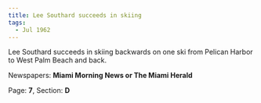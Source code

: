 ```yaml
---  
title: Lee Southard succeeds in skiing  
tags:  
  - Jul 1962  
---  
```

  
Lee Southard succeeds in skiing backwards on one ski from Pelican Harbor to West Palm Beach and back.  
  
Newspapers: **Miami Morning News or The Miami Herald**  
  
Page: **7**, Section: **D** 
